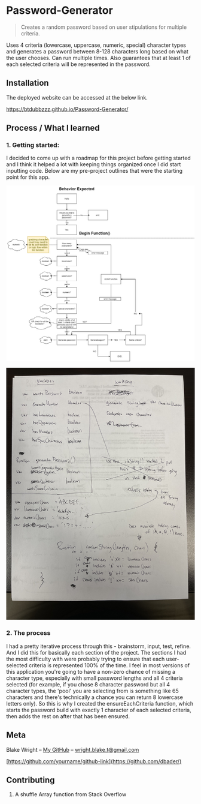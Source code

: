 # Password-Generator

> Creates a random password based on user stipulations for multiple criteria.

Uses 4 criteria (lowercase, uppercase, numeric, special) character types and generates a password between 8-128 characters long based on what the user chooses. Can run multiple times. Also guarantees that at least 1 of each selected criteria will be represented in the password.

## Installation

The deployed website can be accessed at the below link.

https://btdubbzzz.github.io/Password-Generator/

## Process / What I learned

### 1. Getting started:

I decided to come up with a roadmap for this project before getting started and I think it helped a lot with keeping things organized once I did start inputting code. Below are my pre-project outlines that were the starting point for this app.

![Original flowchart outline](./assets/images/password-generator-outline.jpg)

![variables pre-project brainstorming](./assets/images/outline-variables.jpg)

### 2. The process

I had a pretty iterative process through this - brainstorm, input, test, refine. And I did this for basically each section of the project. The sections I had the most difficulty with were probably trying to ensure that each user-selected criteria is represented 100% of the time. I feel in most versions of this application you're going to have a non-zero chance of missing a character type, especially with small password lengths and all 4 criteria selected (for example, if you chose 8 character password but all 4 character types, the 'pool' you are selecting from is something like 65 characters and there's technically a chance you can return 8 lowercase letters only). So this is why I created the ensureEachCriteria function, which starts the password build with exactly 1 character of each selected criteria, then adds the rest on after that has been ensured.

## Meta

Blake Wright – [My GitHub](https://github.com/BTDubbzzz) – wright.blake.t@gmail.com

[https://github.com/yourname/github-link](https://github.com/dbader/)

## Contributing

1. A shuffle Array function from Stack Overflow
